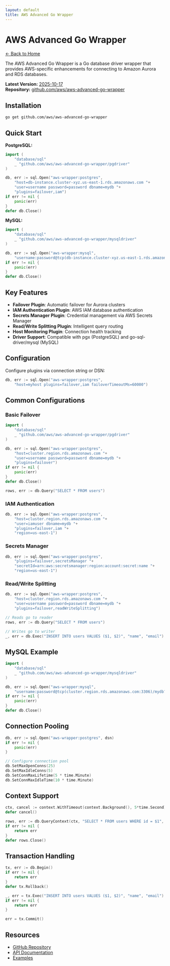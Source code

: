 ```yaml
---
layout: default
title: AWS Advanced Go Wrapper
---
```


# AWS Advanced Go Wrapper

[← Back to Home](/)

The AWS Advanced Go Wrapper is a Go database driver wrapper that provides AWS-specific enhancements for connecting to Amazon Aurora and RDS databases.

**Latest Version:** [2025-10-17](https://github.com/aws/aws-advanced-go-wrapper/releases/tag/release-2025-10-17)  
**Repository:** [github.com/aws/aws-advanced-go-wrapper](https://github.com/aws/aws-advanced-go-wrapper)

## Installation

```bash
go get github.com/aws/aws-advanced-go-wrapper
```

## Quick Start

**PostgreSQL:**
```go
import (
    "database/sql"
    _ "github.com/aws/aws-advanced-go-wrapper/pgdriver"
)

db, err := sql.Open("aws-wrapper:postgres", 
    "host=db-instance.cluster-xyz.us-east-1.rds.amazonaws.com "+
    "user=username password=password dbname=mydb "+
    "plugins=failover,iam")
if err != nil {
    panic(err)
}
defer db.Close()
```

**MySQL:**
```go
import (
    "database/sql"
    _ "github.com/aws/aws-advanced-go-wrapper/mysqldriver"
)

db, err := sql.Open("aws-wrapper:mysql",
    "username:password@tcp(db-instance.cluster-xyz.us-east-1.rds.amazonaws.com:3306)/mydb?plugins=failover,iam")
if err != nil {
    panic(err)
}
defer db.Close()
```

## Key Features

- **Failover Plugin**: Automatic failover for Aurora clusters
- **IAM Authentication Plugin**: AWS IAM database authentication
- **Secrets Manager Plugin**: Credential management via AWS Secrets Manager
- **Read/Write Splitting Plugin**: Intelligent query routing
- **Host Monitoring Plugin**: Connection health tracking
- **Driver Support**: Compatible with pgx (PostgreSQL) and go-sql-driver/mysql (MySQL)

## Configuration

Configure plugins via connection string or DSN:

```go
db, err := sql.Open("aws-wrapper:postgres",
    "host=myhost plugins=failover,iam failoverTimeoutMs=60000")
```

## Common Configurations

### Basic Failover

```go
import (
    "database/sql"
    _ "github.com/aws/aws-advanced-go-wrapper/pgdriver"
)

db, err := sql.Open("aws-wrapper:postgres", 
    "host=cluster.region.rds.amazonaws.com "+
    "user=username password=password dbname=mydb "+
    "plugins=failover")
if err != nil {
    panic(err)
}
defer db.Close()

rows, err := db.Query("SELECT * FROM users")
```

### IAM Authentication

```go
db, err := sql.Open("aws-wrapper:postgres",
    "host=cluster.region.rds.amazonaws.com "+
    "user=iamuser dbname=mydb "+
    "plugins=failover,iam "+
    "region=us-east-1")
```

### Secrets Manager

```go
db, err := sql.Open("aws-wrapper:postgres",
    "plugins=failover,secretsManager "+
    "secretId=arn:aws:secretsmanager:region:account:secret:name "+
    "region=us-east-1")
```

### Read/Write Splitting

```go
db, err := sql.Open("aws-wrapper:postgres",
    "host=cluster.region.rds.amazonaws.com "+
    "user=username password=password dbname=mydb "+
    "plugins=failover,readWriteSplitting")

// Reads go to reader
rows, err := db.Query("SELECT * FROM users")

// Writes go to writer
_, err = db.Exec("INSERT INTO users VALUES ($1, $2)", "name", "email")
```

## MySQL Example

```go
import (
    "database/sql"
    _ "github.com/aws/aws-advanced-go-wrapper/mysqldriver"
)

db, err := sql.Open("aws-wrapper:mysql",
    "username:password@tcp(cluster.region.rds.amazonaws.com:3306)/mydb?plugins=failover,iam")
if err != nil {
    panic(err)
}
defer db.Close()
```

## Connection Pooling

```go
db, err := sql.Open("aws-wrapper:postgres", dsn)
if err != nil {
    panic(err)
}

// Configure connection pool
db.SetMaxOpenConns(25)
db.SetMaxIdleConns(5)
db.SetConnMaxLifetime(5 * time.Minute)
db.SetConnMaxIdleTime(10 * time.Minute)
```

## Context Support

```go
ctx, cancel := context.WithTimeout(context.Background(), 5*time.Second)
defer cancel()

rows, err := db.QueryContext(ctx, "SELECT * FROM users WHERE id = $1", userID)
if err != nil {
    return err
}
defer rows.Close()
```

## Transaction Handling

```go
tx, err := db.Begin()
if err != nil {
    return err
}
defer tx.Rollback()

_, err = tx.Exec("INSERT INTO users VALUES ($1, $2)", "name", "email")
if err != nil {
    return err
}

err = tx.Commit()
```

## Resources

- [GitHub Repository](https://github.com/aws/aws-advanced-go-wrapper)
- [API Documentation](https://github.com/aws/aws-advanced-go-wrapper/tree/main/docs)
- [Examples](https://github.com/aws/aws-advanced-go-wrapper/tree/main/examples)
